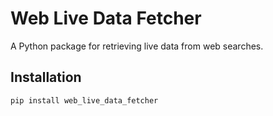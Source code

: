 # Web Live Data Fetcher

A Python package for retrieving live data from web searches.

## Installation

```sh
pip install web_live_data_fetcher
```